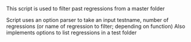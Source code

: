 This script is used to filter past regressions from a master folder

Script uses an option parser to take an input testname, number of regressions (or name of regression to filter; depending on function)
Also implements options to list regressions in a test folder
